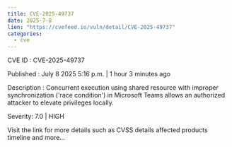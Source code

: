 ```yaml
--- 
title: CVE-2025-49737
date: 2025-7-8
lien: "https://cvefeed.io/vuln/detail/CVE-2025-49737"
categories:
  - cve
---
```


CVE ID : CVE-2025-49737

Published :  July 8
2025
5:16 p.m. | 1 hour
3 minutes ago

Description : Concurrent execution using shared resource with improper synchronization ('race condition') in Microsoft Teams allows an authorized attacker to elevate privileges locally.

Severity: 7.0 | HIGH

Visit the link for more details
such as CVSS details
affected products
timeline
and more...
